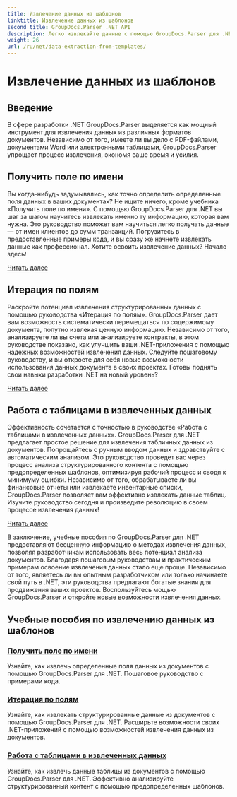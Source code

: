 ```yaml
---
title: Извлечение данных из шаблонов
linktitle: Извлечение данных из шаблонов
second_title: GroupDocs.Parser .NET API
description: Легко извлекайте данные с помощью GroupDocs.Parser для .NET. Научитесь извлекать определенные поля, перебирать данные и работать с таблицами в извлеченном содержимом.
weight: 26
url: /ru/net/data-extraction-from-templates/
---
```


# Извлечение данных из шаблонов


## Введение

В сфере разработки .NET GroupDocs.Parser выделяется как мощный инструмент для извлечения данных из различных форматов документов. Независимо от того, имеете ли вы дело с PDF-файлами, документами Word или электронными таблицами, GroupDocs.Parser упрощает процесс извлечения, экономя ваше время и усилия.

## Получить поле по имени

Вы когда-нибудь задумывались, как точно определить определенные поля данных в ваших документах? Не ищите ничего, кроме учебника «Получить поле по имени». С помощью GroupDocs.Parser для .NET вы шаг за шагом научитесь извлекать именно ту информацию, которая вам нужна. Это руководство поможет вам научиться легко получать данные — от имен клиентов до сумм транзакций. Погрузитесь в предоставленные примеры кода, и вы сразу же начнете извлекать данные как профессионал. Хотите освоить извлечение данных? Начало здесь!

[Читать далее](./get-field-by-name/)

## Итерация по полям

Раскройте потенциал извлечения структурированных данных с помощью руководства «Итерация по полям». GroupDocs.Parser дает вам возможность систематически перемещаться по содержимому документа, попутно извлекая ценную информацию. Независимо от того, анализируете ли вы счета или анализируете контракты, в этом руководстве показано, как улучшить ваши .NET-приложения с помощью надежных возможностей извлечения данных. Следуйте пошаговому руководству, и вы откроете для себя новые возможности использования данных документа в своих проектах. Готовы поднять свои навыки разработки .NET на новый уровень?

[Читать далее](./iterate-through-fields/)

## Работа с таблицами в извлеченных данных

Эффективность сочетается с точностью в руководстве «Работа с таблицами в извлеченных данных». GroupDocs.Parser для .NET предлагает простое решение для извлечения табличных данных из документов. Попрощайтесь с ручным вводом данных и здравствуйте с автоматическим анализом. Это руководство проведет вас через процесс анализа структурированного контента с помощью предопределенных шаблонов, оптимизируя рабочий процесс и сводя к минимуму ошибки. Независимо от того, обрабатываете ли вы финансовые отчеты или извлекаете инвентарные списки, GroupDocs.Parser позволяет вам эффективно извлекать данные таблиц. Изучите руководство сегодня и произведите революцию в своем процессе извлечения данных!

[Читать далее](./working-with-tables-in-extracted-data/)

В заключение, учебные пособия по GroupDocs.Parser для .NET предоставляют бесценную информацию о методах извлечения данных, позволяя разработчикам использовать весь потенциал анализа документов. Благодаря пошаговым руководствам и практическим примерам освоение извлечения данных стало еще проще. Независимо от того, являетесь ли вы опытным разработчиком или только начинаете свой путь в .NET, эти руководства предлагают богатые знания для продвижения ваших проектов. Воспользуйтесь мощью GroupDocs.Parser и откройте новые возможности извлечения данных.
## Учебные пособия по извлечению данных из шаблонов
### [Получить поле по имени](./get-field-by-name/)
Узнайте, как извлечь определенные поля данных из документов с помощью GroupDocs.Parser для .NET. Пошаговое руководство с примерами кода.
### [Итерация по полям](./iterate-through-fields/)
Узнайте, как извлекать структурированные данные из документов с помощью GroupDocs.Parser для .NET. Расширьте возможности своих .NET-приложений с помощью возможностей извлечения данных из документов.
### [Работа с таблицами в извлеченных данных](./working-with-tables-in-extracted-data/)
Узнайте, как извлечь данные таблицы из документов с помощью GroupDocs.Parser для .NET. Эффективно анализируйте структурированный контент с помощью предопределенных шаблонов.
